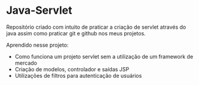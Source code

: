 # Java-Servlet

Repositório criado com intuito de praticar a criação de servlet através do java assim como praticar git e github nos meus projetos.

Aprendido nesse projeto:

* Como funciona um projeto servlet sem a utilização de um framework de mercado
* Criação de modelos, controlador e saídas JSP
* Utilizações de filtros para autenticação de usuários
